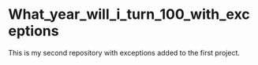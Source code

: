 # What_year_will_i_turn_100_with_exceptions
This is my second repository with exceptions added to the first project.


